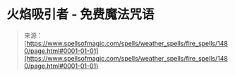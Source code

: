<!--yml

category: 未分类

date: 2024-06-12 18:34:31

-->

# 火焰吸引者 - 免费魔法咒语

> 来源：[https://www.spellsofmagic.com/spells/weather_spells/fire_spells/1480/page.html#0001-01-01](https://www.spellsofmagic.com/spells/weather_spells/fire_spells/1480/page.html#0001-01-01)
